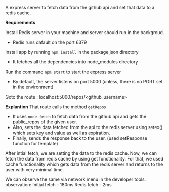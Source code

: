 A express server to fetch data from the github api and set that data to a redis cache.

**Requirements**

Install Redis server in your machine and server should run in the backgroud.
 - Redis runs dafault on the port 6379

Install app by running `npm install` in the package.json directory
 - It fetches all the dependencies into node_modules directory

Run the command `npm start` to start the express server
 - By default, the server listens on port 5000 
   (unless, there is no PORT set in the environment) 

Goto the route : localhost:5000/repos/<github_username> 

**Explantion**
That route calls the method `getRepos` 
- It uses `node-fetch` to fetch data from the github api and gets the public_repos of the given user. 
- Also, sets the data fetched from the api to the redis server using setex() which sets key and value as well as expiration.
- Finally, sends the response back to the user. (used setResponse function for template)

After intial fetch, we are setting the data to the redis cache. Now, we can fetch the data from redis cache by using get functionality. For that, we used cache functionality which gets data from the redis server and returns to the user with very minimal time. 

We can observe the same via network menu in the developer tools.
observation: 
Initial fetch - 180ms
Redis fetch - 2ms
